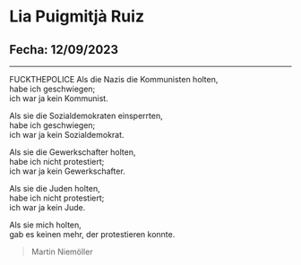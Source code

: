 # Lia Puigmitjà Ruiz
## Fecha: 12/09/2023
--- 
FUCKTHEPOLICE
Als die Nazis die Kommunisten holten,  
habe ich geschwiegen;  
ich war ja kein Kommunist.  
  
Als sie die Sozialdemokraten einsperrten,  
habe ich geschwiegen;  
ich war ja kein Sozialdemokrat.  
  
Als sie die Gewerkschafter holten,  
habe ich nicht protestiert;  
ich war ja kein Gewerkschafter.  
  
Als sie die Juden holten,  
habe ich nicht protestiert;  
ich war ja kein Jude.  
  
Als sie mich holten,  
gab es keinen mehr, der protestieren konnte.  
  
>Martin Niemöller
